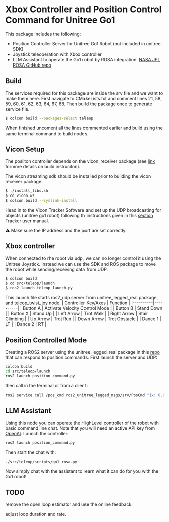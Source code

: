 
# Xbox Controller and Position Control Command for Unitree Go1

This package includes the following:
- Position Controller Server for Unitree Go1 Robot (not included in unitree SDK)
- Joystick teleoperation with Xbox controller
- LLM Assistant to operate the Go1 robot by ROSA integration. [NASA JPL ROSA GitHub repo](https://github.com/nasa-jpl/ROSA)


## Build
The services required for this package are inside the srv file and we want to make them here. First navigate to CMakeLists.txt and comment lines 21, 58, 59, 60, 61, 62, 63, 64, 67, 68. Then build the package once to generate service file.
``` bash
$ colcon build --packages-select teleop
```
When finished uncoment all the lines commented earlier and build using the same terminal command to build nodes.

## Vicon Setup
The posiiton controller depends on the vicon_receiver package (see [link](https://github.com/OPT4SMART/ros2-vicon-receiver) formore details on build instruciton). 

The vicon streaming sdk should be installed prior to building the vicon receiver package:
```bash
$ ./install_libs.sh
$ cd vicon_ws
$ colcon build --symlink-install
```
Head in to the Vicon Tracker Software and set up the UDP broadcasting for objects (unitree go1 robot) following th instructions given in this [section](https://help.vicon.com/download/attachments/13930079/Vicon%20Tracker%20User%20Guide.pdf#page=38.18) Tracker user manual. 

⚠️ Make sure the IP address and the port are set correctly.
## Xbox controller

When connected to rhe robot via udp, we can no longer control it using the Unitree Joystick. Instead we can use the SDK and ROS package to move the robot while sending/receiving data from UDP.

``` bash
$ colcon build
$ cd src/teleop/launch
$ ros2 launch teleop_launch.py 
```

This launch file starts ros2_udp server from unitree_legged_real package, and teleop_twist_joy node.
| Controller Key/Axes | Function |
|----------|----------|
| Button A    | Activate Velocity Control Mode    |
| Button B    | Stand Down    |
| Button X    | Stand Up    |
| Left Arrow    | Trot Walk    |
| Right Arrow    | Stair Climbing    |
| Up Arrow    | Trot Run    |
| Down Arrow    | Trot Obstacle    |
| Dance 1    | LT    |
| Dance 2    | RT    |

## Position Controlled Mode

Creating a ROS2 server using the unitree_legged_real package in this [repo](https://github.com/unitreerobotics/unitree_ros2_to_real) that can respond to position commands.
First launch the server and UDP:

```bash
colcon build
cd src/teleop/launch
ros2 launch position_command.py 
```

then call in the terminal or from a client:

``` bash
ros2 service call /pos_cmd ros2_unitree_legged_msgs/srv/PosCmd "{x: 0.0, y: 0.0, phi: 0.0}"
```
## LLM Assistant
Using this node you can operate the HighLevel controller of the robot with basic command line chat. Note that you will need an active API key from [OpenAI](https://platform.openai.com/account/api-keys). Launch the controller:
```bash
ros2 launch position_command.py 
```
Then start the chat with:
```bash
./src/teleop/scripts/go1_rosa.py
```
Now simply chat with the assistant to learn what it can do for you with the Go1 robot!

## TODO

remove the open loop estimator and use the online feedback.

adjust loop duration and rate.
